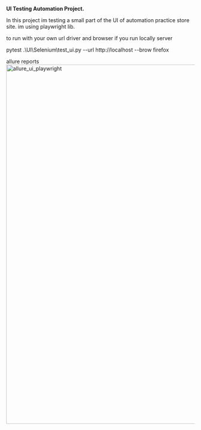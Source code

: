 **UI Testing Automation Project.**

In this project im testing a small part of the UI of automation practice store site. im using playwright lib.

to run with your own url driver and browser if you run locally server

pytest .\UI\Selenium\test_ui.py --url http://localhost --brow firefox

allure reports
<img width="960" alt="allure_ui_playwright" src="https://user-images.githubusercontent.com/67972489/191495367-7b54a84e-ffbd-4e17-95f3-ee30a3f615b7.png">
